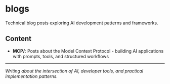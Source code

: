 # blogs

Technical blog posts exploring AI development patterns and frameworks.

## Content

- **MCP/**: Posts about the Model Context Protocol - building AI applications with prompts, tools, and structured workflows

---

_Writing about the intersection of AI, developer tools, and practical implementation patterns._
